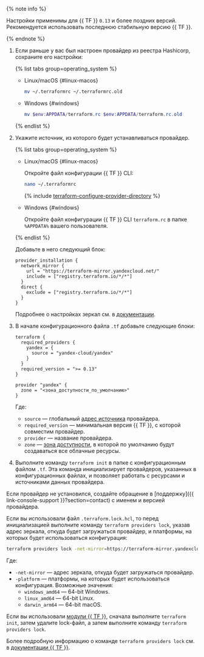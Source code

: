 {% note info %}

Настройки применимы для {{ TF }} `0.13` и более поздних версий. Рекомендуется использовать последнюю стабильную версию {{ TF }}.

{% endnote %}

1. Если раньше у вас был настроен провайдер из реестра Hashicorp, сохраните его настройки:

   {% list tabs group=operating_system %}

   - Linux/macOS {#linux-macos}

     ```bash
     mv ~/.terraformrc ~/.terraformrc.old
     ```

   - Windows {#windows}

     ```powershell
     mv $env:APPDATA/terraform.rc $env:APPDATA/terraform.rc.old
     ```

   {% endlist %}

1. Укажите источник, из которого будет устанавливаться провайдер.

   {% list tabs group=operating_system %}

   - Linux/macOS {#linux-macos}

     Откройте файл конфигурации {{ TF }} CLI:

     ```bash
     nano ~/.terraformrc
     ```

     {% include [terraform-configure-provider-directory](../terraform-configure-provider-directory.md) %}

   - Windows {#windows}

     Откройте файл конфигурации {{ TF }} CLI `terraform.rc` в папке `%APPDATA%` вашего пользователя.

   {% endlist %}

   Добавьте в него следующий блок:

   ```hcl
   provider_installation {
     network_mirror {
       url = "https://terraform-mirror.yandexcloud.net/"
       include = ["registry.terraform.io/*/*"]
     }
     direct {
       exclude = ["registry.terraform.io/*/*"]
     }
   }
   ```

   Подробнее о настройках зеркал см. в [документации](https://www.terraform.io/cli/config/config-file#explicit-installation-method-configuration).
1. В начале конфигурационного файла `.tf` добавьте следующие блоки:

   ```hcl
   terraform {
     required_providers {
       yandex = {
         source = "yandex-cloud/yandex"
       }
     }
     required_version = ">= 0.13"
   }

   provider "yandex" {
     zone = "<зона_доступности_по_умолчанию>"
   }
   ```

   Где:
   * `source` — глобальный [адрес источника](https://www.terraform.io/docs/language/providers/requirements.html#source-addresses) провайдера.
   * `required_version` — минимальная версия {{ TF }}, с которой совместим провайдер.
   * `provider` — название провайдера.
   * `zone` — [зона доступности](../../overview/concepts/geo-scope.md), в которой по умолчанию будут создаваться все облачные ресурсы.
1. Выполните команду `terraform init` в папке с конфигурационным файлом `.tf`. Эта команда инициализирует провайдеров, указанных в конфигурационных файлах, и позволяет работать с ресурсами и источниками данных провайдера.

Если провайдер не установился, создайте обращение в [поддержку]({{ link-console-support }}?section=contact) с именем и версией провайдера.

Если вы использовали файл `.terraform.lock.hcl`, то перед инициализацией выполните команду `terraform providers lock`, указав адрес зеркала, откуда будет загружаться провайдер, и платформы, на которых будет использоваться конфигурация:

```bash
terraform providers lock -net-mirror=https://terraform-mirror.yandexcloud.net -platform=<название_платформы_1> -platform=<название_платформы_2> yandex-cloud/yandex
```

Где:
* `-net-mirror` — адрес зеркала, откуда будет загружаться провайдер.
* `-platform` — платформы, на которых будет использоваться конфигурация. Возможные значения:
  * `windows_amd64` — 64-bit Windows.
  * `linux_amd64` — 64-bit Linux.
  * `darwin_arm64` — 64-bit macOS.

Если вы использовали [модули {{ TF }}](../../tutorials/infrastructure-management/terraform-modules.md), сначала выполните `terraform init`, затем удалите lock-файл, а затем выполните команду `terraform providers lock`.

Более подробную информацию о команде `terraform providers lock` см. в [документации {{ TF }}](https://developer.hashicorp.com/terraform/cli/commands/providers/lock).